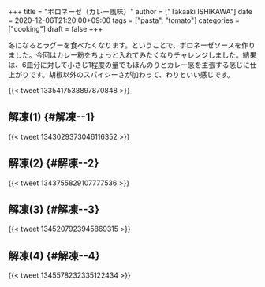 +++
title = "ボロネーゼ（カレー風味）"
author = ["Takaaki ISHIKAWA"]
date = 2020-12-06T21:20:00+09:00
tags = ["pasta", "tomato"]
categories = ["cooking"]
draft = false
+++

冬になるとラグーを食べたくなります。ということで、ボロネーゼソースを作りました。今回はカレー粉をちょっと入れてみたくなりチャレンジしました。結果は、6皿分に対して小さじ1程度の量でもほんのりとカレー感を主張する感じに仕上がりです。胡椒以外のスパイシーさが加わって、わりといい感じです。

{{< tweet 1335417538897870848 >}}


## 解凍(1) {#解凍--1}

{{< tweet 1343029373046116352 >}}


## 解凍(2) {#解凍--2}

{{< tweet 1343755829107777536 >}}


## 解凍(3) {#解凍--3}

{{< tweet 1345207923945869315 >}}


## 解凍(4) {#解凍--4}

{{< tweet 1345578232335122434 >}}
